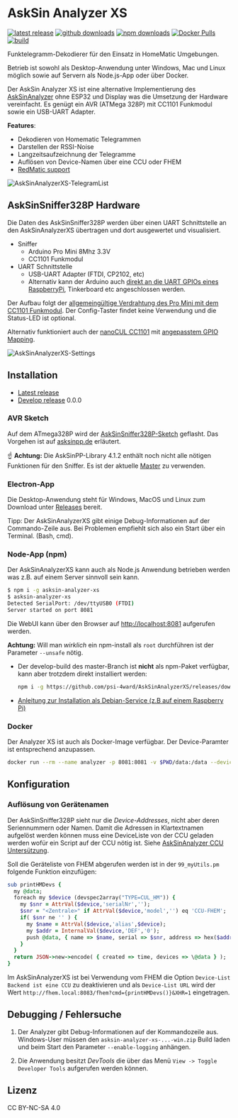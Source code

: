 # AskSin Analyzer XS

[![latest release](https://img.shields.io/github/v/release/psi-4ward/AskSinAnalyzerXS)](https://github.com/psi-4ward/AskSinAnalyzerXS/releases/latest)
[![github downloads](https://img.shields.io/github/downloads/psi-4ward/asksinanalyzerxs/total.svg?color=%23a7a71f&label=github%20downloads)](https://somsubhra.com/github-release-stats/?username=psi-4ward&repository=AskSinAnalyzerXS) 
[![npm downloads](https://img.shields.io/npm/dt/asksin-analyzer-xs?color=%23a7a71f&label=npm%20downloads&)](https://www.npmjs.com/package/asksin-analyzer-xs)
[![Docker Pulls](https://img.shields.io/docker/pulls/psitrax/asksinanalyzer.svg?color=%23a7a71f&label=docker%20pulls)](https://hub.docker.com/r/psitrax/asksinanalyzer/)
[![build](https://api.travis-ci.org/psi-4ward/AskSinAnalyzerXS.svg?branch=master)](https://travis-ci.org/github/psi-4ward/AskSinAnalyzerXS/)

Funktelegramm-Dekodierer für den Einsatz in HomeMatic Umgebungen.

Betrieb ist sowohl als Desktop-Anwendung unter Windows, Mac und Linux möglich sowie auf Servern als Node.js-App oder über Docker.

Der AskSin Analyzer XS ist eine alternative Implementierung des [AskSinAnalyzer](https://github.com/jp112sdl/AskSinAnalyzer) ohne ESP32 und Display was die Umsetzung der Hardware vereinfacht. Es genügt ein AVR (ATMega 328P) mit CC1101 Funkmodul sowie ein USB-UART Adapter.

**Features**:
* Dekodieren von Homematic Telegrammen
* Darstellen der RSSI-Noise
* Langzeitsaufzeichnung der Telegramme
* Auflösen von Device-Namen über eine CCU oder FHEM
* [RedMatic support](https://github.com/psi-4ward/AskSinAnalyzerXS/blob/master/docs/NodeRED.md)

![AskSinAnalyzerXS-TelegramList](https://raw.githubusercontent.com/psi-4ward/AskSinAnalyzerXS/master/docs/AskSinAnalyzerXS-TelegramList.png)

## AskSinSniffer328P Hardware

Die Daten des AskSinSniffer328P werden über einen UART Schnittstelle an den AskSinAnalyzerXS übertragen und dort ausgewertet und visualisiert.

* Sniffer
  * Arduino Pro Mini 8Mhz 3.3V
  * CC1101 Funkmodul
* UART Schnittstelle
  * USB-UART Adapter (FTDI, CP2102, etc)   
  * Alternativ kann der Arduino auch [direkt an die UART GPIOs eines RaspberryPi](https://homematic-forum.de/forum/viewtopic.php?f=76&t=56395&start=70#p569429), Tinkerboard etc angeschlossen werden.

Der Aufbau folgt der [allgemeingültige Verdrahtung des Pro Mini mit dem CC1101 Funkmodul](https://asksinpp.de/Grundlagen/01_hardware.html#verdrahtung). Der Config-Taster findet keine Verwendung und die Status-LED ist optional. 

Alternativ funktioniert auch der [nanoCUL CC1101](https://www.nanocul.de/) mit [angepasstem GPIO Mapping](https://homematic-forum.de/forum/viewtopic.php?f=76&t=56395&start=10#p562580).

![AskSinAnalyzerXS-Settings](https://raw.githubusercontent.com/psi-4ward/AskSinAnalyzerXS/master/docs/AskSinAnalyzerXS-Settings.png)


## Installation

* [Latest release](https://github.com/psi-4ward/AskSinAnalyzerXS/releases/latest)
* [Develop release](https://github.com/psi-4ward/AskSinAnalyzerXS/releases/tag/0.0.0) 0.0.0

### AVR Sketch

Auf dem ATmega328P wird der [AskSinSniffer328P-Sketch](https://github.com/jp112sdl/AskSinAnalyzer/tree/master/AskSinSniffer328P) geflasht. Das Vorgehen ist auf [asksinpp.de](https://asksinpp.de/Grundlagen/) erläutert.

:point_up: **Achtung:** Die AskSinPP-Library 4.1.2 enthält noch nicht alle nötigen Funktionen für den Sniffer. Es ist der aktuelle [Master](https://github.com/pa-pa/AskSinPP/archive/master.zip) zu verwenden.

### Electron-App

Die Desktop-Anwendung steht für Windows, MacOS und Linux zum Download unter [Releases](https://github.com/psi-4ward/AskSinAnalyzerXS/releases) bereit.

Tipp: Der AskSinAnalyzerXS gibt einige Debug-Informationen auf der Commando-Zeile aus. Bei Problemen empfiehlt sich also ein Start über ein Terminal. (Bash, cmd).

### Node-App (npm)

Der AskSinAnalyzerXS kann auch als Node.js Anwendung betrieben werden was z.B. auf einem Server sinnvoll sein kann.

```bash
$ npm i -g asksin-analyzer-xs
$ asksin-analyzer-xs
Detected SerialPort: /dev/ttyUSB0 (FTDI)
Server started on port 8081
```

Die WebUI kann über den Browser auf [http://localhost:8081](http://localhost:8081) aufgerufen werden.

**Achtung:** Will man _wirklich_ ein npm-install als `root` durchführen ist der Parameter `--unsafe` nötig.

* Der develop-build des master-Branch ist **nicht** als npm-Paket verfügbar, kann aber trotzdem direkt installiert werden:
  ```bash
  npm i -g https://github.com/psi-4ward/AskSinAnalyzerXS/releases/download/0.0.0/asksin-analyzer-xs-0.0.0-node.tar.gz
  ```

* [Anleitung zur Installation als Debian-Service (z.B auf einem Raspberry Pi)](https://github.com/psi-4ward/AskSinAnalyzerXS/blob/master/docs/Install_as_Debian_Service.md)

### Docker

Der Analyzer XS ist auch als Docker-Image verfügbar. Der Device-Paramter ist entsprechend anzupassen.

```bash
docker run --rm --name analyzer -p 8081:8081 -v $PWD/data:/data --device=/dev/ttyUSB0 psitrax/asksinanalyzer
```


## Konfiguration

### Auflösung von Gerätenamen

Der AskSinSniffer328P sieht nur die _Device-Addresses_, nicht aber deren Seriennummern oder Namen. Damit die Adressen in Klartextnamen aufgelöst werden können muss eine DeviceListe von der CCU geladen werden wofür ein Script auf der CCU nötig ist. Siehe [AskSinAnalyzer CCU Untersützung](https://github.com/jp112sdl/AskSinAnalyzer/wiki/CCU_Unterst%C3%BCtzung).

Soll die Geräteliste von FHEM abgerufen werden ist in der `99_myUtils.pm` folgende Funktion einzufügen:

```ruby
sub printHMDevs {
  my @data;
  foreach my $device (devspec2array("TYPE=CUL_HM")) {
    my $snr = AttrVal($device,'serialNr','');
	$snr = "<Zentrale>" if AttrVal($device,'model','') eq 'CCU-FHEM';
	if( $snr ne '' ) {
	  my $name = AttrVal($device,'alias',$device);
	  my $addr = InternalVal($device,'DEF','0');
	  push @data, { name => $name, serial => $snr, address => hex($addr) };
	}
  }
  return JSON->new->encode( { created => time, devices => \@data } );
}
```

Im AskSinAnalyzerXS ist bei Verwendung vom FHEM die Option `Device-List Backend ist eine CCU` zu deaktivieren und als `Device-List URL` wird der Wert `http://fhem.local:8083/fhem?cmd={printHMDevs()}&XHR=1` eingetragen.

## Debugging / Fehlersuche

1. Der Analyzer gibt Debug-Informationen auf der Kommandozeile aus. Windows-User müssen den `asksin-analyzer-xs-...-win.zip` Build laden und beim Start den Parameter `--enable-logging` anhängen.

2. Die Anwendung besitzt _DevTools_ die über das Menü `View -> Toggle Developer Tools` aufgerufen werden können.

## Lizenz

CC BY-NC-SA 4.0
